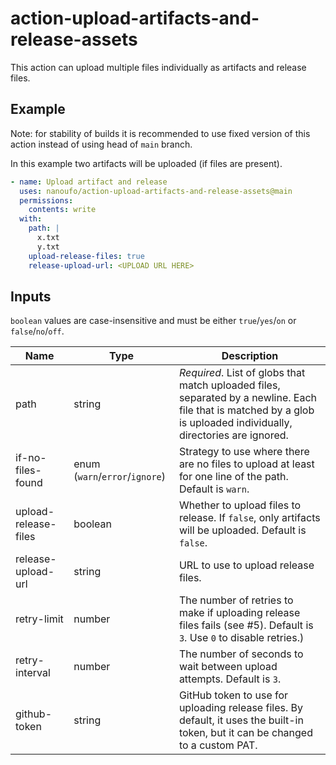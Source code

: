 # action-upload-artifacts-and-release-assets

This action can upload multiple files individually as artifacts and release files.

## Example

Note: for stability of builds it is recommended to use fixed version of this action instead of using head of `main` branch.

In this example two artifacts will be uploaded (if files are present).

```yaml
- name: Upload artifact and release
  uses: nanoufo/action-upload-artifacts-and-release-assets@main
  permissions:
    contents: write
  with:
    path: |
      x.txt
      y.txt
    upload-release-files: true
    release-upload-url: <UPLOAD URL HERE>
```

## Inputs

`boolean` values are case-insensitive and must be either `true`/`yes`/`on` or `false`/`no`/`off`.

| Name | Type | Description |
| ---- | ---  | ----------- |
| path | string | _Required_. List of globs that match uploaded files, separated by a newline. Each file that is matched by a glob is uploaded individually, directories are ignored. |
| if-no-files-found | enum (`warn`/`error`/`ignore`) | Strategy to use where there are no files to upload at least for one line of the path. Default is `warn`. |
| upload-release-files  | boolean | Whether to upload files to release. If `false`, only artifacts will be uploaded. Default is `false`. |
| release-upload-url  | string | URL to use to upload release files. |
| retry-limit  | number | The number of retries to make if uploading release files fails (see #5). Default is `3`. Use `0` to disable retries.) |
| retry-interval  | number | The number of seconds to wait between upload attempts. Default is `3`. |
| github-token    | string | GitHub token to use for uploading release files. By default, it uses the built-in token, but it can be changed to a custom PAT. |
